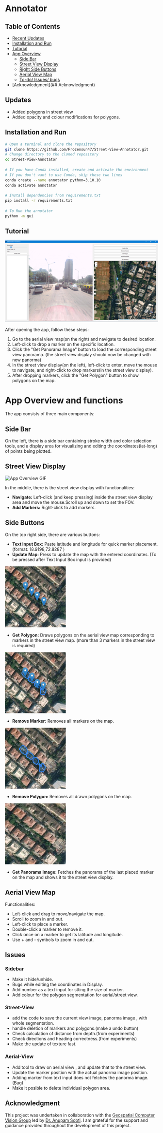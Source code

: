# Annotator

## Table of Contents
- [Recent Updates](#Updates)
- [Installation and Run](#installation-and-run)
- [Tutorial](#tutorial)
- [App Overview](#app-overview)
  - [Side Bar](#side-bar)
  - [Street View Display](#street-view-display)
  - [Right Side Buttons](#right-side-buttons)
  - [Aerial View Map](#aerial-view-map)
  - [To-do/ Issues/ bugs](#Issues)
- [Acknowledgment](## Acknowledgment)

## Updates
- Added polygons in street view
- Added opacity and colour modifications for polygons.

## Installation and Run

```bash
# Open a terminal and clone the repository
git clone https://github.com/Frozensun47/Street-View-Annotator.git
# Change directory to the cloned repository
cd Street-View-Annotator

# If you have Conda installed, create and activate the environment
# If you don't want to use Conda, skip these two lines
conda create --name annotator python=3.10.10
conda activate annotator

# Install dependencies from requirements.txt
pip install -r requirements.txt

# To Run the annotator
python -m gui
```
## Tutorial
![App Overview Image](utils/Readme/App_full_image.png)

After opening the app, follow these steps:

1. Go to the aerial view map(on the right) and navigate to desired location.
2. Left-click to drop a marker on the  specific location.
3. Click the "Get Panorama Image" button to load the corresponding street view panorama.
    (the street view display should now be changed with new panorma)
4. In the street view display(on the left), left-click to enter, move the mouse to navigate, and right-click to drop markers(in the street view display).
5. After dropping markers, click the "Get Polygon" button to show polygons on the map.


# App Overview and functions

The app consists of three main components:

## Side Bar
On the left, there is a side bar containing stroke width and color selection tools, and a display area for visualizing and editing the coordinates(lat-long) of points being plotted.

## Street View Display

<img src="https://github.com/Frozensun47/Street-View-Annotator/blob/main/utils/Readme/street_view_marker.gif" alt="App Overview GIF" width="400" height="200">

In the middle, there is the street view display with functionalities:

- **Navigate:** Left-click (and keep pressing) inside the street view display area and move the mouse.Scroll up and down to set the FOV.
- **Add Markers:** Right-click to add markers.

## Side Buttons
On the top right side, there are various buttons:

- **Text Input Box:** Paste latitude and longitude for quick marker placement. (format: 18.9198,72.8287 )
- **Update Map:** Press to update the map with the entered coordinates. (To be pressed after Text Input Box input is provided)

<img src="https://github.com/Frozensun47/Street-View-Annotator/blob/main/utils/Readme/markers.png" alt="markers" width="200" height="200">

- **Get Polygon:** Draws polygons on the aerial view map corresponding to markers in the street view map. (more than 3 markers in the street view is required)

<img src="https://github.com/Frozensun47/Street-View-Annotator/blob/main/utils/Readme/aerial_polygon-marker.png" alt="polygon" width="200" height="200">

- **Remove Marker:** Removes all markers on the map.

<img src="https://github.com/Frozensun47/Street-View-Annotator/blob/main/utils/Readme/Aerial_view_polygon.png" alt="remove_marker" width="200" height="200">

- **Remove Polygon:** Removes all drawn polygons on the map.

<img src="https://github.com/Frozensun47/Street-View-Annotator/blob/main/utils/Readme/remove_polygon.png" alt="remove_polygon" width="200" height="200">

- **Get Panorama Image:** Fetches the panorama of the last placed marker on the map and shows it to the street view display.


## Aerial View Map
Functionalities:

- Left-click and drag to move/navigate the map.
- Scroll to zoom in and out.
- Left-click to place a marker.
- Double-click a marker to remove it.
- Click once on a marker to get its latitude and longitude.
- Use + and - symbols to zoom in and out.

## Issues
### Sidebar
  - Make it hide/unhide.
  - Bugs while editing the coordinates in Display.
  - Add number as a text input for stting the size of marker.
  - Add colour for the polygon segmentation for aerial/street view.

### Street-View
  - add the code to save the current view image, panorma image , with whole segmentation.
  - handle deletion of markers and polygons.(make a undo button)
  - Check calculation of distance from depth.(from experiments)
  - Check directions and heading correctness.(from experiments)
  - Make the update of texture fast.

### Aerial-View
  - Add tool to draw on aerial view , and update that to the street view.
  - Update the marker position with the actual panorma image position.
  - Adding marker from text input does not fetches the panorma image. (Bug)
  - Make it posible to delete individual polygon area.

## Acknowledgment
This project was undertaken in collaboration with the [Geospatial Computer Vision Group](https://anupamsobti.github.io/geospatial-computer-vision/) led by [Dr. Anupam Sobti](https://anupamsobti.github.io/). I am grateful for the support and guidance provided throughout the development of this project.
